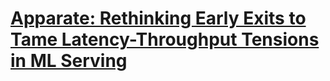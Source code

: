 # [Apparate: Rethinking Early Exits to Tame Latency-Throughput Tensions in ML Serving](https://arxiv.org/abs/2312.05385)